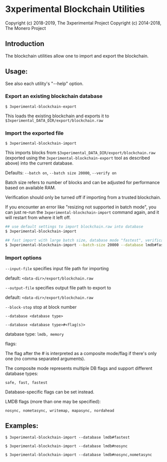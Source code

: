 # 3xperimental Blockchain Utilities

Copyright (c) 2018-2019, The 3xperimental Project
Copyright (c) 2014-2018, The Monero Project

## Introduction

The blockchain utilities allow one to import and export the blockchain.

## Usage:

See also each utility's "--help" option.

### Export an existing blockchain database

`$ 3xperimental-blockchain-export`

This loads the existing blockchain and exports it to `$3xperimental_DATA_DIR/export/blockchain.raw`

### Import the exported file

`$ 3xperimental-blockchain-import`

This imports blocks from `$3xperimental_DATA_DIR/export/blockchain.raw` (exported using the
`3xperimental-blockchain-export` tool as described above) into the current database.

Defaults: `--batch on`, `--batch size 20000`, `--verify on`

Batch size refers to number of blocks and can be adjusted for performance based on available RAM.

Verification should only be turned off if importing from a trusted blockchain.

If you encounter an error like "resizing not supported in batch mode", you can just re-run
the `3xperimental-blockchain-import` command again, and it will restart from where it left off.

```bash
## use default settings to import blockchain.raw into database
$ 3xperimental-blockchain-import

## fast import with large batch size, database mode "fastest", verification off
$ 3xperimental-blockchain-import --batch-size 20000 --database lmdb#fastest --verify off

```

### Import options

`--input-file`
specifies input file path for importing

default: `<data-dir>/export/blockchain.raw`

`--output-file`
specifies output file path to export to

default: `<data-dir>/export/blockchain.raw`

`--block-stop`
stop at block number

`--database <database type>`

`--database <database type>#<flag(s)>`

database type: `lmdb, memory`

flags:

The flag after the # is interpreted as a composite mode/flag if there's only
one (no comma separated arguments).

The composite mode represents multiple DB flags and support different database types:

`safe, fast, fastest`

Database-specific flags can be set instead.

LMDB flags (more than one may be specified):

`nosync, nometasync, writemap, mapasync, nordahead`

## Examples:

```
$ 3xperimental-blockchain-import --database lmdb#fastest

$ 3xperimental-blockchain-import --database lmdb#nosync

$ 3xperimental-blockchain-import --database lmdb#nosync,nometasync
```
